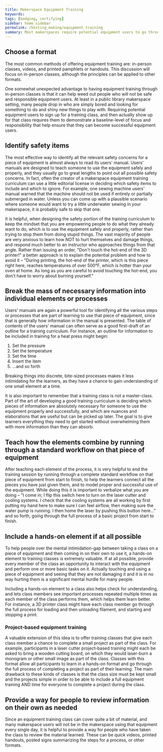 ```yaml
---
title: Makerspace Equipment Training
keywords:
tags: [badging, certifying]
sidebar: home_sidebar
permalink: /hosting_making/equipment_training
summary: Most makerspaces require potential equipment users to go through some sort of training process before using equipment. This page discusses some of the best practices for creating a training curriculum for equipment in your makerspace
---
```

## Choose a format

The most common methods of offering equipment training are: in-person classes, videos, and printed pamphlets or handouts. This discussion will focus on in-person classes, although the principles can be applied to other formats.

One somewhat unexpected advantage to having equipment training through in-person classes is that it can help weed out people who will not be safe and responsible equipment users. At least in a public library makerspace setting, many people drop in who are simply bored and looking for something to do and shiny new things to play with. Requiring potential equipment users to sign up for a training class, and then actually show up for that class requires them to demonstrate a baseline-level of focus and responsibility that help ensure that they can become successful equipment users.

## Identify safety items

The most effective way to identify all the relevant safety concerns for a piece of equipment is almost always to read its users&#39; manual. Users&#39; manuals are designed to teach someone to use the equipment safely and properly, and they usually go to great lengths to point out all possible safety concerns. In fact, often the creator of a makerspace equipment training curriculum can use a little editorial license in deciding which safety items to include and which to ignore. For example, one sewing machine users&#39; manual warned that the machine should not be used if entirely or partially submerged in water. Unless you can come up with a plausible scenario where someone would want to try a little underwater sewing in your makerspace, it is probably safe to skip that one.

It is helpful, when designing the safety portion of the training curriculum to keep the mindset that you are empowering people to do what they already want to do, which is to use the equipment safely and properly, rather than trying to stop them from doing stupid things. The vast majority of people are very anxious to learn how NOT to hurt themselves and damage things, and respond much better to an instructor who approaches things from that angle. Rather than issuing an order, &quot;Don&#39;t touch the hot-end of the 3D printer!&quot; a better approach is to explain the potential problem and how to avoid it – &quot;During printing, the hot-end of the printer, which is this piece right here, reaches temperatures of over 500°F, which is hotter than your oven at home. As long as you are careful to avoid touching the hot-end, you don&#39;t have to worry about burning yourself.&quot;

## Break the mass of necessary information into individual elements or processes

Users&#39; manuals are again a powerful tool for identifying all the various steps or processes that are part of learning to use that piece of equipment, since that is generally how information in the manual is presented. The table of contents of the users&#39; manual can often serve as a good first-draft of an outline for a training curriculum. For instance, an outline for information to be included in training for a heat press might begin:

1. Set the pressure
2. Set the temperature
3. Set the time
4. Insert the item
5. ...and so forth

Breaking things into discrete, bite-sized processes makes it less intimidating for the learners, as they have a chance to gain understanding of one small element at a time.

It is also important to remember that a training class is not a master-class. Part of the art of developing a good training curriculum is deciding which pieces of information are absolutely necessary for someone to use the equipment properly and successfully, and which are nuances and elaborations that are useful but can be picked up later. The goal is to give learners everything they need to get started without overwhelming them with more information than they can absorb.

## Teach how the elements combine by running through a standard workflow on that piece of equipment

After teaching each element of the process, it is very helpful to end the training session by running through a complete standard workflow on that piece of equipment from start to finish, to help the learners connect all the pieces you have just given them, and to model proper and successful use of the equipment. While doing this it is important to verbalize what you are doing – &quot;I come in; I flip this switch here to turn on the laser cutter and cooling systems. I check that the cooling systems are all working by first putting my hand here to make sure I can feel airflow, then making sure the water pump is running. I then home the laser by pushing this button here...&quot; and so forth, going through the full process of a basic project from start to finish.

## Include a hands-on element if at all possible

To help people over the mental intimidation-gap between taking a class on a piece of equipment and then coming in on their own to use it, a hands-on element to training classes is extremely valuable. If at all possible, provide every member of the class an opportunity to interact with the equipment and perform one or more basic tasks on it. Actually touching and using a piece of equipment and seeing that they are not damaging it and it is in no way hurting them is a significant mental hurdle for many people.

Including a hands-on element to a class also helps check for understanding, and lets class members see important processes repeated multiple times as each member of the class performs them, which helps them learn better. For instance, a 3D printer class might have each class member go through the full process for loading and then unloading filament, and starting and stopping a print.

### Project-based equipment training

A valuable extension of this idea is to offer training classes that give each class member a chance to complete a small project as part of the class. For example, participants in a laser cutter project-based training might each be asked to bring a wooden cutting board, on which they would laser-burn a monogram or other small image as part of the class. Classes with this format allow all participants to learn in a hands-on format and go through the full process of completing a project as part of their learning. The main drawback to these kinds of classes is that the class size must be kept small and the projects simple in order to be able to include a full equipment training AND time for everyone to complete a project during the class.

## Provide a way for people to review information on their own as needed

Since an equipment training class can cover quite a bit of material, and many makerspace users will not be in the makerspace using that equipment every single day, it is helpful to provide a way for people who have taken the class to review the material learned. These can be quick videos, printed handouts, posted signs summarizing the steps for a process, or other formats.
